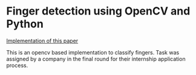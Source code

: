 # Finger detection using OpenCV and Python
[Implementation of this paper](https://dl.acm.org/citation.cfm?id=1651954)

This is an opencv based implementation to classify fingers. Task was assigned by a company in the final round for their internship application process.
